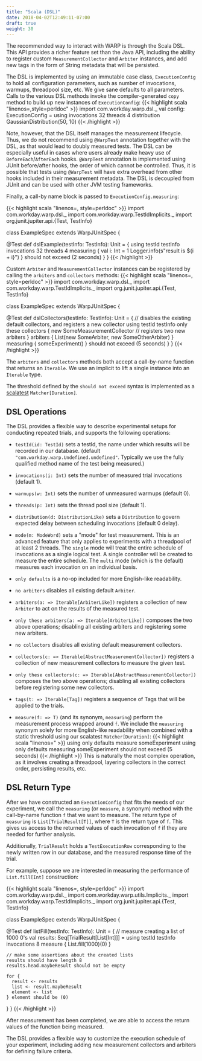 ```yaml
---
title: "Scala (DSL)"
date: 2018-04-02T12:49:11-07:00
draft: true
weight: 30
---
```


The recommended way to interact with WARP is through the Scala DSL. 
This API provides a richer feature set than the Java API, including the ability
to register custom `MeasurementCollector` and `Arbiter` instances, and add 
new tags in the form of String metadata that will be persisted.

The DSL is implemented by using an immutable case class, `ExecutionConfig` to hold
all configuration parameters, such as number of invocations, warmups, threadpool size, etc.
We give sane defaults to all parameters.
Calls to the various DSL methods invoke the compiler-generated `copy` method to build up
new instances of `ExecutionConfig`:
{{< highlight scala "linenos=,style=perldoc" >}}
import com.workday.warp.dsl._
val config: ExecutionConfig = using invocations 32 threads 4 distribution GaussianDistribution(50, 10)
{{< /highlight >}}

Note, however, that the DSL itself manages the measurement lifecycle. Thus, we do not recommend using `@WarpTest` annotation
together with the DSL, as that would lead to doubly measured tests. The DSL can be especially useful in cases where users
already make heavy use of `BeforeEach`/`AfterEach` hooks. `@WarpTest` annotation is implemented using JUnit before/after hooks, the order
of which cannot be controlled. Thus, it is possible that tests using `@WarpTest` will have extra overhead from other hooks included in their
measurement metadata. The DSL is decoupled from JUnit and can be used with other JVM testing frameworks.

Finally, a call-by name block is passed to `ExecutionConfig.measuring`:

{{< highlight scala "linenos=, style=perldoc" >}}
import com.workday.warp.dsl._
import com.workday.warp.TestIdImplicits._
import org.junit.jupiter.api.{Test, TestInfo}

class ExampleSpec extends WarpJUnitSpec  {

  @Test
  def dslExample(testInfo: TestInfo): Unit = {
    using testId testInfo invocations 32 threads 4 measuring {
      val i: Int = 1
      Logger.info(s"result is ${i + i}")
    } should not exceed (2 seconds)
  }
}
{{< /highlight >}}

Custom `Arbiter` and `MeasurementCollector` instances can be registered by calling the `arbiters` and `collectors` methods:
{{< highlight scala "linenos=, style=perldoc" >}}
import com.workday.warp.dsl._
import com.workday.warp.TestIdImplicits._
import org.junit.jupiter.api.{Test, TestInfo}

class ExampleSpec extends WarpJUnitSpec {

  @Test
  def dslCollectors(testInfo: TestInfo): Unit = {
    // disables the existing default collectors, and registers a new collector
    using testId testInfo only these collectors {
      new SomeMeasurementCollector
    // registers two new arbiters
    } arbiters {
      List(new SomeArbiter, new SomeOtherArbiter)
    } measuring {
      someExperiment()
    } should not exceed (5 seconds)
  }
}
{{< /highlight >}}

The `arbiters` and `collectors` methods both accept a call-by-name function that returns an `Iterable`. We use an implicit
to lift a single instance into an `Iterable` type.

The threshold defined by the `should not exceed` syntax is implemented as a [scalatest](http://www.scalatest.org/user_guide/using_matchers) `Matcher[Duration]`.

## DSL Operations
The DSL provides a flexible way to describe experimental setups for conducting repeated trials, and supports the following operations:

* `testId(id: TestId)` sets a testId, the name under which results will be recorded in our database. (default `"com.workday.warp.Undefined.undefined"`. Typically we use the fully qualified method name of the test being measured.)

* `invocations(i: Int)` sets the number of measured trial invocations (default 1).
* `warmups(w: Int)` sets the number of unmeasured warmups (default 0).
* `threads(p: Int)` sets the thread pool size (default 1).

* `distribution(d: DistributionLike)` sets a `Distribution` to govern expected delay between scheduling invocations (default 0 delay).
* `mode(m: ModeWord)` sets a "mode" for test measurement. This is an advanced feature that only applies to experiments with a threadpool of at least 2 threads. The `single` mode will treat the entire schedule of invocations as a single logical test. A single controller will be created to measure the entire schedule. The `multi` mode (which is the default) measures each invocation on an individual basis.
* `only defaults` is a no-op included for more English-like readability.
* `no arbiters` disables all existing default `Arbiter`.
* `arbiters(a: => Iterable[ArbiterLike])` registers a collection of new `Arbiter` to act on the results of the measured test.
* `only these arbiters(a: => Iterable[ArbiterLike])` composes the two above operations; disabling all existing arbiters and 
  registering some new arbiters.
* `no collectors` disables all existing default measurement collectors.
* `collectors(c: => Iterable[AbstractMeasurementCollector])` registers a collection of new measurement collectors to measure the given test.
* `only these collectors(c: => Iterable[AbstractMeasurementCollector])` composes the two above operations; disabling all existing
  collectors before registering some new collectors.
* `tags(t: => Iterable[Tag])` registers a sequence of Tags that will be applied to the trials.
* `measure(f: => T)` (and its synonym, `measuring`) perform the measurement process wrapped around `f`. 
  We include the `measuring` synonym solely for more English-like readability when combined with
  a static threshold using our scalatest `Matcher[Duration]`:
{{< highlight scala "linenos=" >}}
using only defaults measure someExperiment
using only defaults measuring someExperiment should not exceed (5 seconds)
{{< /highlight >}}
  This is naturally the most complex operation, as it involves creating a threadpool, layering collectors
  in the correct order, persisting results, etc.
  

## DSL Return Type

After we have constructed an `ExecutionConfig` that fits the needs of our experiment, we call the `measuring`
(or `measure`, a synonym) method
with the call-by-name function `f` that we want to measure. The return type of `measuring` is `List[TrialResult[T]]`, where `T`
is the return type of `f`. This gives us access to the returned values of each invocation of `f` if they are needed for further
analysis.

Additionally, `TrialResult` holds a `TestExecutionRow` corresponding to the newly written row in our database, and 
the measured response time of the trial.

For example, suppose we are interested in measuring the performance of `List.fill[Int]` construction:

{{< highlight scala "linenos=, style=perldoc" >}}
import com.workday.warp.dsl._
import com.workday.warp.utils.Implicits._
import com.workday.warp.TestIdImplicits._
import org.junit.jupiter.api.{Test, TestInfo}

class ExampleSpec extends WarpJUnitSpec {

  @Test
  def listFill(testInfo: TestInfo): Unit = {
    // measure creating a list of 1000 0's
    val results: Seq[TrialResult[List[Int]]] = using testId testInfo invocations 8 measure { List.fill(1000)(0) }

    // make some assertions about the created lists
    results should have length 8
    results.head.maybeResult should not be empty

    for {
      result <- results
      list <- result.maybeResult
      element <- list
    } element should be (0)
  }
}
{{< /highlight >}}

After measurement has been completed, we are able to access the return values of the function being measured.

The DSL provides a flexible way to customize the execution schedule of your experiment, including adding new
measurement collectors and arbiters for defining failure criteria.
